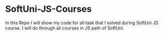 # SoftUni-JS-Courses
In this Repo I will show my code for all task that I solved during SoftUni JS course.
I will do through all courses in JS path of SoftUni.